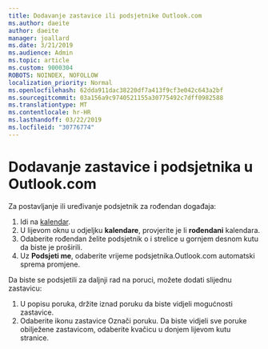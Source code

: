 ```yaml
---
title: Dodavanje zastavice ili podsjetnike Outlook.com
ms.author: daeite
author: daeite
manager: joallard
ms.date: 3/21/2019
ms.audience: Admin
ms.topic: article
ms.custom: 9000304
ROBOTS: NOINDEX, NOFOLLOW
localization_priority: Normal
ms.openlocfilehash: 62dda911dac38220df7a413f9cf3e042c643a2bf
ms.sourcegitcommit: 03a156a9c9740521155a30775492c7dff0982588
ms.translationtype: MT
ms.contentlocale: hr-HR
ms.lasthandoff: 03/22/2019
ms.locfileid: "30776774"
---
```

# <a name="adding-flags-and-reminders-in-outlookcom"></a>Dodavanje zastavice i podsjetnika u Outlook.com

Za postavljanje ili uređivanje podsjetnik za rođendan događaja:

1. Idi na [kalendar](https://outlook.live.com/calendar/).
1. U lijevom oknu u odjeljku **kalendare**, provjerite je li **rođendani** kalendara.
1. Odaberite rođendan želite podsjetnik o i strelice u gornjem desnom kutu da biste je proširili.
1. Uz **Podsjeti me**, odaberite vrijeme podsjetnika.Outlook.com automatski sprema promjene.

Da biste se podsjetili za daljnji rad na poruci, možete dodati slijednu zastavicu:

1. U popisu poruka, držite iznad poruku da biste vidjeli mogućnosti zastavice.
1. Odaberite ikonu zastavice Označi poruku. Da biste vidjeli sve poruke obilježene zastavicom, odaberite kvačicu u donjem lijevom kutu stranice.